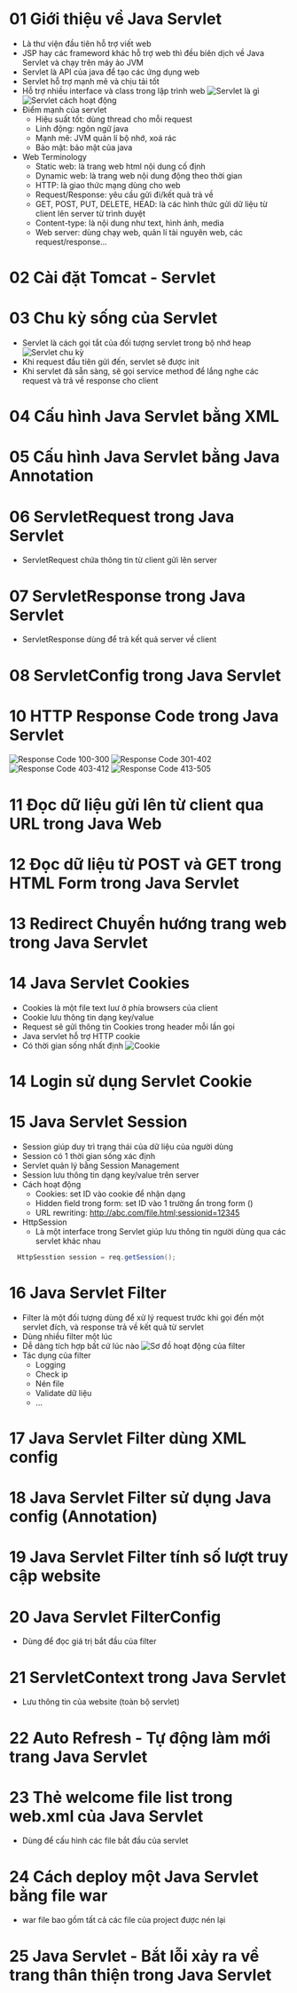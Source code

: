 # 01 Giới thiệu về Java Servlet
- Là thư viện đầu tiên hỗ trợ viết web
- JSP hay các frameword khác hỗ trợ web thì đều biên dịch về Java Servlet và chạy trên máy ảo JVM
- Servlet là API của java để tạo các ứng dụng web
- Servlet hỗ trợ mạnh mẽ và chịu tải tốt
- Hỗ trợ nhiều interface và class trong lập trình web
  ![Servlet là gì](servlet_la_gi.PNG)
  ![Servlet cách hoạt động](servlet_hoat_dong.PNG)
- Điểm mạnh của servlet
  - Hiệu suất tốt: dùng thread cho mỗi request
  - Linh động: ngôn ngữ java
  - Mạnh mẽ: JVM quản lí bộ nhớ, xoá rác
  - Bảo mật: bảo mật của java
- Web Terminology
  - Static web: là trang web html nội dung cố định
  - Dynamic web: là trang web nội dung động theo thời gian
  - HTTP: là giao thức mạng dùng cho web
  - Request/Response: yêu cầu gửi đi/kết quả trả về
  - GET, POST, PUT, DELETE, HEAD: là các hình thức gửi dữ liệu từ client lên server từ trình duyệt
  - Content-type: là nội dung như text, hình ảnh, media
  - Web server: dùng chạy web, quản lí tài nguyên web, các request/response...
# 02 Cài đặt Tomcat - Servlet
# 03 Chu kỳ sống của Servlet
- Servlet là cách gọi tắt của đối tượng servlet trong bộ nhớ heap
  ![Servlet chu kỳ](servlet_chu_ky.PNG)
- Khi request đầu tiên gửi đến, servlet sẽ được init
- Khi servlet đã sẵn sàng, sẽ gọi service method để lắng nghe các request và trả về response cho client
# 04 Cấu hình Java Servlet bằng XML
# 05 Cấu hình Java Servlet bằng Java Annotation
# 06 ServletRequest trong Java Servlet
- ServletRequest chứa thông tin từ client gửi lên server
# 07 ServletResponse trong Java Servlet
- ServletResponse dùng để trả kết quả server về client
# 08 ServletConfig trong Java Servlet
# 10 HTTP Response Code trong Java Servlet
  ![Response Code 100-300](response_code_100-300.PNG)
  ![Response Code 301-402](response_code_301-402.PNG)
  ![Response Code 403-412](response_code_403-412.PNG)
  ![Response Code 413-505](response_code_413-505.PNG)
# 11 Đọc dữ liệu gửi lên từ client qua URL trong Java Web
# 12 Đọc dữ liệu từ POST và GET trong HTML Form trong Java Servlet
# 13 Redirect Chuyển hướng trang web trong Java Servlet
# 14 Java Servlet Cookies
- Cookies là một file text luư ở phía browsers của client
- Cookie lưu thông tin dạng key/value
- Request sẽ gửi thông tin Cookies trong header mỗi lần gọi
- Java servlet hỗ trợ HTTP cookie
- Có thời gian sống nhất định
  ![Cookie](cookie.PNG)
# 14 Login sử dụng Servlet Cookie
# 15 Java Servlet Session
- Session giúp duy trì trạng thái của dữ liệu của người dùng
- Session có 1 thời gian sống xác định
- Servlet quản lý bằng Session Management
- Session lưu thông tin dạng key/value trên server
- Cách hoạt động
  - Cookies: set ID vào cookie để nhận dạng
  - Hidden field trong form: set ID vào 1 trường ẩn trong form (<input type='hidden' name='sessionid' value='12345' />)
  - URL rewriting: http://abc.com/file.html;sessionid=12345
- HttpSession
  - Là một interface trong Servlet giúp lưu thông tin người dùng qua các servlet khác nhau
```java
  HttpSesstion session = req.getSession();
```
# 16 Java Servlet Filter
- Filter là một đối tượng dùng để xử lý request trước khi gọi đến một servlet đích, và response trả về kết quả từ servlet
- Dùng nhiều filter một lúc
- Dễ dàng tích hợp bất cứ lúc nào
  ![Sơ đồ hoạt động của filter](filter_hoat_dong.PNG)
- Tác dụng của filter
  - Logging
  - Check ip
  - Nén file
  - Validate dữ liệu
  - ...
# 17 Java Servlet Filter dùng XML config
# 18 Java Servlet Filter sử dụng Java config (Annotation)
# 19 Java Servlet Filter tính số lượt truy cập website
# 20 Java Servlet FilterConfig
- Dùng để đọc giá trị bắt đầu của filter
# 21 ServletContext trong Java Servlet
- Lưu thông tin của website (toàn bộ servlet)
# 22 Auto Refresh - Tự động làm mới trang Java Servlet
# 23 Thẻ welcome file list trong web.xml của Java Servlet
- Dùng để cấu hình các file bắt đầu của servlet
# 24 Cách deploy một Java Servlet bằng file war
- war file bao gồm tất cả các file của project được nén lại
# 25 Java Servlet - Bắt lỗi xảy ra về trang thân thiện trong Java Servlet